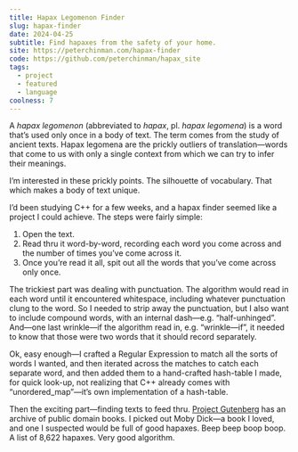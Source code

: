 ```yaml
---
title: Hapax Legomenon Finder
slug: hapax-finder
date: 2024-04-25
subtitle: Find hapaxes from the safety of your home.
site: https://peterchinman.com/hapax-finder
code: https://github.com/peterchinman/hapax_site
tags:
  - project
  - featured
  - language
coolness: 7
---
```


A _hapax legomenon_ (abbreviated to _hapax_, pl. _hapax legomena_) is a word that’s used only once in a body of text. The term comes from the study of ancient texts. Hapax legomena are the prickly outliers of translation—words that come to us with only a single context from which we can try to infer their meanings.

I’m interested in these prickly points. The silhouette of vocabulary. That which makes a body of text unique.

I’d been studying C++ for a few weeks, and a hapax finder seemed like a project I could achieve. The steps were fairly simple:

1. Open the text.
2. Read thru it word-by-word, recording each word you come across and the number of times you’ve come across it.
3. Once you’re read it all, spit out all the words that you’ve come across only once.

The trickiest part was dealing with punctuation. The algorithm would read in each word until it encountered whitespace, including whatever punctuation clung to the word. So I needed to strip away the punctuation, but I also want to include compound words, with an internal dash—e.g. “half-unhinged”. And—one last wrinkle—if the algorithm read in, e.g. “wrinkle—if”, it needed to know that those were two words that it should record separately.

Ok, easy enough—I crafted a Regular Expression to match all the sorts of words I wanted, and then iterated across the matches to catch each separate word, and then added them to a hand-crafted hash-table I made, for quick look-up, not realizing that C++ already comes with “unordered_map”—it’s own implementation of a hash-table.

Then the exciting part—finding texts to feed thru. [Project Gutenberg](https://www.gutenberg.org/) has an archive of public domain books. I picked out Moby Dick—a book I loved, and one I suspected would be full of good hapaxes. Beep beep boop boop. A list of 8,622 hapaxes. Very good algorithm.
